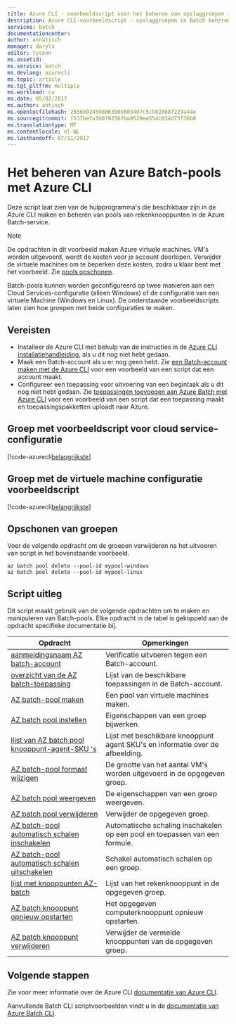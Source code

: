 ```yaml
---
title: Azure CLI - voorbeeldscript voor het beheren van opslaggroepen in Batch | Microsoft Docs
description: Azure CLI-voorbeeldscript - opslaggroepen in Batch beheren
services: batch
documentationcenter: 
author: annatisch
manager: daryls
editor: tysonn
ms.assetid: 
ms.service: batch
ms.devlang: azurecli
ms.topic: article
ms.tgt_pltfrm: multiple
ms.workload: na
ms.date: 05/02/2017
ms.author: antisch
ms.openlocfilehash: 2556b02459886390b803407c5cb828687229a44e
ms.sourcegitcommit: f537befafb079256fba0529ee554c034d73f36b0
ms.translationtype: MT
ms.contentlocale: nl-NL
ms.lasthandoff: 07/11/2017
---
```

# <a name="managing-azure-batch-pools-with-azure-cli"></a>Het beheren van Azure Batch-pools met Azure CLI

Deze script laat zien van de hulpprogramma's die beschikbaar zijn in de Azure CLI maken en beheren van pools van rekenknooppunten in de Azure Batch-service.

> [!NOTE]
> De opdrachten in dit voorbeeld maken Azure virtuele machines. VM's worden uitgevoerd, wordt de kosten voor je account doorlopen. Verwijder de virtuele machines om te beperken deze kosten, zodra u klaar bent met het voorbeeld. Zie [pools opschonen](#clean-up-pools).

Batch-pools kunnen worden geconfigureerd op twee manieren aan een Cloud Services-configuratie (alleen Windows) of de configuratie van een virtuele Machine (Windows en Linux). De onderstaande voorbeeldscripts laten zien hoe groepen met beide configuraties te maken.

## <a name="prerequisites"></a>Vereisten

- Installeer de Azure CLI met behulp van de instructies in de [Azure CLI installatiehandleiding](https://docs.microsoft.com/cli/azure/install-azure-cli), als u dit nog niet hebt gedaan.
- Maak een Batch-account als u er nog geen hebt. Zie [een Batch-account maken met de Azure CLI](https://docs.microsoft.com/azure/batch/scripts/batch-cli-sample-create-account) voor een voorbeeld van een script dat een account maakt.
- Configureer een toepassing voor uitvoering van een begintaak als u dit nog niet hebt gedaan. Zie [toepassingen toevoegen aan Azure Batch met Azure CLI](https://docs.microsoft.com/azure/batch/scripts/batch-cli-sample-add-application) voor een voorbeeld van een script dat een toepassing maakt en toepassingspakketten uploadt naar Azure.

## <a name="pool-with-cloud-service-configuration-sample-script"></a>Groep met voorbeeldscript voor cloud service-configuratie

[!code-azurecli[belangrijkste](../../../cli_scripts/batch/manage-pool/manage-pool-windows.sh "Cloud Services-groepen beheren")]

## <a name="pool-with-virtual-machine-configuration-sample-script"></a>Groep met de virtuele machine configuratie voorbeeldscript

[!code-azurecli[belangrijkste](../../../cli_scripts/batch/manage-pool/manage-pool-linux.sh "Virtual Machine-groepen beheren")]

## <a name="clean-up-pools"></a>Opschonen van groepen

Voer de volgende opdracht om de groepen verwijderen na het uitvoeren van script in het bovenstaande voorbeeld.
```azurecli
az batch pool delete --pool-id mypool-windows
az batch pool delete --pool-id mypool-linux
```

## <a name="script-explanation"></a>Script uitleg

Dit script maakt gebruik van de volgende opdrachten om te maken en manipuleren van Batch-pools.
Elke opdracht in de tabel is gekoppeld aan de opdracht specifieke documentatie bij.

| Opdracht | Opmerkingen |
|---|---|
| [aanmeldingsnaam AZ batch-account](https://docs.microsoft.com/cli/azure/batch/account#login) | Verificatie uitvoeren tegen een Batch-account.  |
| [overzicht van de AZ batch-toepassing](https://docs.microsoft.com/cli/azure/batch/application/summary#list) | Lijst van de beschikbare toepassingen in de Batch-account.  |
| [AZ batch-pool maken](https://docs.microsoft.com/cli/azure/batch/pool#create) | Een pool van virtuele machines maken.  |
| [AZ batch pool instellen](https://docs.microsoft.com/cli/azure/batch/pool#set) | Eigenschappen van een groep bijwerken.  |
| [lijst van AZ batch pool knooppunt-agent-SKU 's](https://docs.microsoft.com/cli/azure/batch/pool/node-agent-skus#list) | Lijst met beschikbare knooppunt agent SKU's en informatie over de afbeelding.  |
| [AZ batch-pool formaat wijzigen](https://docs.microsoft.com/cli/azure/batch/pool#resize) | De grootte van het aantal VM's worden uitgevoerd in de opgegeven groep.  |
| [AZ batch pool weergeven](https://docs.microsoft.com/cli/azure/batch/pool#show) | De eigenschappen van een groep weergeven.  |
| [AZ batch pool verwijderen](https://docs.microsoft.com/cli/azure/batch/pool#delete) | Verwijder de opgegeven groep.  |
| [AZ batch-pool automatisch schalen inschakelen](https://docs.microsoft.com/cli/azure/batch/pool/autoscale#enable) | Automatische schaling inschakelen op een pool en toepassen van een formule.  |
| [AZ batch-pool automatisch schalen uitschakelen](https://docs.microsoft.com/cli/azure/batch/pool/autoscale#disable) | Schakel automatisch schalen op een groep.  |
| [lijst met knooppunten AZ-batch](https://docs.microsoft.com/cli/azure/batch/node#list) | Lijst van het rekenknooppunt in de opgegeven groep.  |
| [AZ batch knooppunt opnieuw opstarten](https://docs.microsoft.com/cli/azure/batch/node#reboot) | Het opgegeven computerknooppunt opnieuw opstarten.  |
| [AZ batch knooppunt verwijderen](https://docs.microsoft.com/cli/azure/batch/node#delete) | Verwijder de vermelde knooppunten van de opgegeven groep.  |

## <a name="next-steps"></a>Volgende stappen

Zie voor meer informatie over de Azure CLI [documentatie van Azure CLI](https://docs.microsoft.com/cli/azure/overview).

Aanvullende Batch CLI scriptvoorbeelden vindt u in de [documentatie van Azure Batch CLI](../batch-cli-samples.md).

